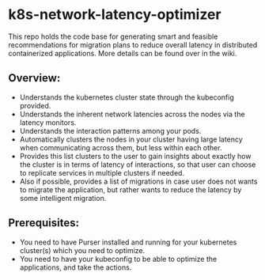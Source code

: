 # k8s-network-latency-optimizer
This repo holds the code base for generating smart and feasible recommendations for migration plans to reduce overall latency in distributed containerized applications. More details can be found over in the wiki.

## Overview:
- Understands the kubernetes cluster state through the kubeconfig provided. 
- Understands the inherent network latencies across the nodes via the latency monitors.
- Understands the interaction patterns among your pods.
- Automatically clusters the nodes in your cluster having large latency when communicating across them, but less within each other.
- Provides this list clusters to the user to gain insights about exactly how the cluster is in terms of latency of interactions, so that user can choose to replicate services in multiple clusters if needed.
- Also if possible, provides a list of migrations in case user does not wants to migrate the application, but rather wants to reduce the latency by some intelligent migration.

## Prerequisites: 
- You need to have Purser installed and running for your kubernetes cluster(s) which you need to optimize.
- You need to have your kubeconfig to be able to optimize the applications, and take the actions.
